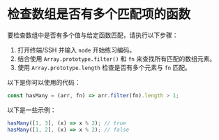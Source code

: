 # 检查数组是否有多个匹配项的函数

要检查数组中是否有多个值与给定函数匹配，请执行以下步骤：

1. 打开终端/SSH 并输入 `node` 开始练习编码。
2. 结合使用 `Array.prototype.filter()` 和 `fn` 来查找所有匹配的数组元素。
3. 使用 `Array.prototype.length` 检查是否有多个元素与 `fn` 匹配。

以下是你可以使用的代码：

```js
const hasMany = (arr, fn) => arr.filter(fn).length > 1;
```

以下是一些示例：

```js
hasMany([1, 3], (x) => x % 2); // true
hasMany([1, 2], (x) => x % 2); // false
```
